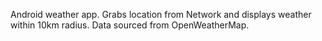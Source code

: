 Android weather app. Grabs location from Network and displays weather within 10km radius. Data sourced from OpenWeatherMap.
